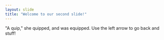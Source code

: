 ```yaml
---
layout: slide
title: "Welcome to our second slide!"
---
```

"A quip," she quipped, and was equipped.
Use the left arrow to go back and stuff!
